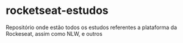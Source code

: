 # rocketseat-estudos
Repositório onde estão todos os estudos referentes a plataforma da Rockeseat, assim como NLW, e outros
